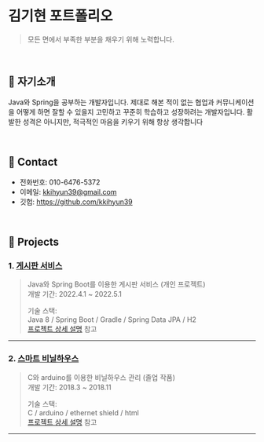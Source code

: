 # 김기현 포트폴리오
>모든 면에서 부족한 부분을 채우기 위해 노력합니다.

</br>

## :pushpin: 자기소개
Java와 Spring을 공부하는 개발자입니다.
제대로 해본 적이 없는 협업과 커뮤니케이션을 어떻게 하면 잘할 수 있을지 고민하고 꾸준히 학습하고 성장하려는 개발자입니다.
활발한 성격은 아니지만, 적극적인 마음을 키우기 위해 항상 생각합니다

</br>

## :pushpin: Contact
- 전화번호: 010-6476-5372
- 이메일: kkihyun39@gmail.com
- 깃헙: https://github.com/kkihyun39

</br>

## :pushpin: Projects
### 1. [게시판 서비스](https://github.com/kkihyun39/board-service)
>Java와 Spring Boot를 이용한 게시판 서비스  (개인 프로젝트)  
>개발 기간: 2022.4.1 ~ 2022.5.1  
>  
>기술 스택:  
>Java 8 / Spring Boot / Gradle / Spring Data JPA / H2     
>[프로젝트 상세 설명](https://github.com/kkihyun39/board-service) 참고

---

### 2. [스마트 비닐하우스](https://github.com/kkihyun39/smart-GreenHouse)
>C와 arduino를 이용한 비닐하우스 관리 (졸업 작품)  
>개발 기간: 2018.3 ~ 2018.11  
>  
>기술 스택:  
>C / arduino / ethernet shield / html    
>[프로젝트 상세 설명](https://github.com/kkihyun39/smart-GreenHouse) 참고

---

